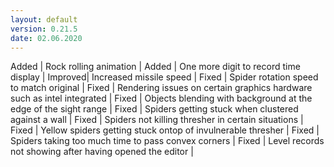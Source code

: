 ```yaml
---
layout: default
version: 0.21.5
date: 02.06.2020
---
```


<span class="badge badge-added">Added</span> | Rock rolling animation |
<span class="badge badge-added">Added</span> | One more digit to record time display |
<span class="badge badge-improved">Improved</span>| Increased missile speed |
<span class="badge badge-fixed">Fixed</span> | Spider rotation speed to match original |
<span class="badge badge-fixed">Fixed</span> | Rendering issues on certain graphics hardware such as intel integrated |
<span class="badge badge-fixed">Fixed</span> | Objects blending with background at the edge of the sight range |
<span class="badge badge-fixed">Fixed</span> | Spiders getting stuck when clustered against a wall |
<span class="badge badge-fixed">Fixed</span> | Spiders not killing thresher in certain situations |
<span class="badge badge-fixed">Fixed</span> | Yellow spiders getting stuck ontop of invulnerable thresher |
<span class="badge badge-fixed">Fixed</span> | Spiders taking too much time to pass convex corners |
<span class="badge badge-fixed">Fixed</span> | Level records not showing after having opened the editor |
